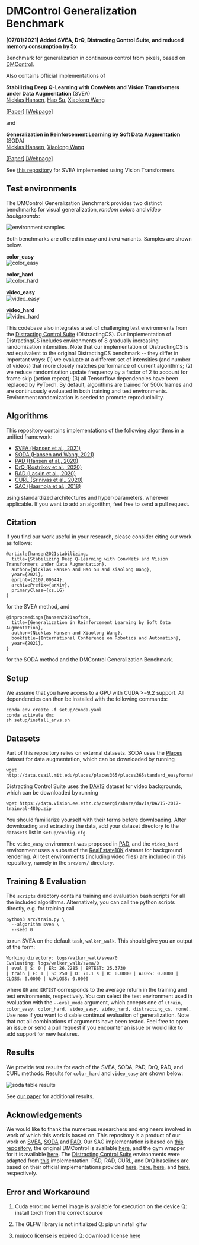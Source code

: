 # DMControl Generalization Benchmark

**[07/01/2021] Added SVEA, DrQ, Distracting Control Suite, and reduced memory consumption by 5x**


Benchmark for generalization in continuous control from pixels, based on [DMControl](https://github.com/deepmind/dm_control).

Also contains official implementations of

**Stabilizing Deep Q-Learning with ConvNets and Vision Transformers under Data Augmentation** (SVEA)<br/>
[Nicklas Hansen](https://nicklashansen.github.io), [Hao Su](https://cseweb.ucsd.edu/~haosu), [Xiaolong Wang](https://xiaolonw.github.io)

[[Paper]](https://arxiv.org/abs/2107.00644) [[Webpage]](https://nicklashansen.github.io/SVEA)

and

**Generalization in Reinforcement Learning by Soft Data Augmentation** (SODA)<br/>
[Nicklas Hansen](https://nicklashansen.github.io), [Xiaolong Wang](https://xiaolonw.github.io)

[[Paper]](https://arxiv.org/abs/2011.13389) [[Webpage]](https://nicklashansen.github.io/SODA)


See [this repository](https://github.com/nicklashansen/svea-vit) for SVEA implemented using Vision Transformers.


## Test environments

The DMControl Generalization Benchmark provides two distinct benchmarks for visual generalization, *random colors* and *video backgrounds*:

![environment samples](figures/environments.png)

Both benchmarks are offered in *easy* and *hard* variants. Samples are shown below.

**color_easy**<br/>
![color_easy](figures/color_easy.png)

**color_hard**<br/>
![color_hard](figures/color_hard.png)

**video_easy**<br/>
![video_easy](figures/video_easy.png)

**video_hard**<br/>
![video_hard](figures/video_hard.png)

This codebase also integrates a set of challenging test environments from the [Distracting Control Suite](https://arxiv.org/abs/2101.02722) (DistractingCS). Our implementation of DistractingCS includes environments of 8 gradually increasing randomization intensities. Note that our implementation of DistractingCS is *not* equivalent to the original DistractingCS benchmark -- they differ in important ways: (1) we evaluate at a different set of intensities (and number of videos) that more closely matches performance of current algorithms; (2) we reduce randomization update frequency by a factor of 2 to account for frame skip (action repeat); (3) all Tensorflow dependencies have been replaced by PyTorch. By default, algorithms are trained for 500k frames and are continuously evaluated in both training and test environments. Environment randomization is seeded to promote reproducibility.


## Algorithms

This repository contains implementations of the following algorithms in a unified framework:

- [SVEA (Hansen et al., 2021)](https://arxiv.org/abs/2107.00644)
- [SODA (Hansen and Wang, 2021)](https://arxiv.org/abs/2011.13389)
- [PAD (Hansen et al., 2020)](https://arxiv.org/abs/2007.04309)
- [DrQ (Kostrikov et al., 2020)](https://arxiv.org/abs/2004.13649)
- [RAD (Laskin et al., 2020)](https://arxiv.org/abs/2004.14990)
- [CURL (Srinivas et al., 2020)](https://arxiv.org/abs/2004.04136)
- [SAC (Haarnoja et al., 2018)](https://arxiv.org/abs/1812.05905)

using standardized architectures and hyper-parameters, wherever applicable. If you want to add an algorithm, feel free to send a pull request.


## Citation
<a name="citation"></a>
If you find our work useful in your research, please consider citing our work as follows:

```
@article{hansen2021stabilizing,
  title={Stabilizing Deep Q-Learning with ConvNets and Vision Transformers under Data Augmentation},
  author={Nicklas Hansen and Hao Su and Xiaolong Wang},
  year={2021},
  eprint={2107.00644},
  archivePrefix={arXiv},
  primaryClass={cs.LG}
}
```

for the SVEA method, and

```
@inproceedings{hansen2021softda,
  title={Generalization in Reinforcement Learning by Soft Data Augmentation},
  author={Nicklas Hansen and Xiaolong Wang},
  booktitle={International Conference on Robotics and Automation},
  year={2021},
}
```

for the SODA method and the DMControl Generalization Benchmark.


## Setup
We assume that you have access to a GPU with CUDA >=9.2 support. All dependencies can then be installed with the following commands:

```
conda env create -f setup/conda.yaml
conda activate dmc
sh setup/install_envs.sh
```


## Datasets
Part of this repository relies on external datasets. SODA uses the [Places](http://places2.csail.mit.edu/download.html) dataset for data augmentation, which can be downloaded by running

```
wget http://data.csail.mit.edu/places/places365/places365standard_easyformat.tar
```

Distracting Control Suite uses the [DAVIS](https://davischallenge.org/davis2017/code.html) dataset for video backgrounds, which can be downloaded by running

```
wget https://data.vision.ee.ethz.ch/csergi/share/davis/DAVIS-2017-trainval-480p.zip
```

You should familiarize yourself with their terms before downloading. After downloading and extracting the data, add your dataset directory to the `datasets` list in `setup/config.cfg`.

The `video_easy` environment was proposed in [PAD](https://github.com/nicklashansen/policy-adaptation-during-deployment), and the `video_hard` environment uses a subset of the [RealEstate10K](https://google.github.io/realestate10k/) dataset for background rendering. All test environments (including video files) are included in this repository, namely in the `src/env/` directory.


## Training & Evaluation

The `scripts` directory contains training and evaluation bash scripts for all the included algorithms. Alternatively, you can call the python scripts directly, e.g. for training call

```
python3 src/train.py \
  --algorithm svea \
  --seed 0
```

to run SVEA on the default task, `walker_walk`. This should give you an output of the form:

```
Working directory: logs/walker_walk/svea/0
Evaluating: logs/walker_walk/svea/0
| eval | S: 0 | ER: 26.2285 | ERTEST: 25.3730
| train | E: 1 | S: 250 | D: 70.1 s | R: 0.0000 | ALOSS: 0.0000 | CLOSS: 0.0000 | AUXLOSS: 0.0000
```
where `ER` and `ERTEST` corresponds to the average return in the training and test environments, respectively. You can select the test environment used in evaluation with the `--eval_mode` argument, which accepts one of `(train, color_easy, color_hard, video_easy, video_hard, distracting_cs, none)`. Use `none` if you want to disable continual evaluation of generalization. Note that not all combinations of arguments have been tested. Feel free to open an issue or send a pull request if you encounter an issue or would like to add support for new features.


## Results

We provide test results for each of the SVEA, SODA, PAD, DrQ, RAD, and CURL methods. Results for `color_hard` and `video_easy` are shown below:

![soda table results](figures/results_table.png)

See [our paper](https://arxiv.org/abs/2107.00644) for additional results.


## Acknowledgements

We would like to thank the numerous researchers and engineers involved in work of which this work is based on. This repository is a product of our work on [SVEA](https://arxiv.org/abs/2107.00644), [SODA](https://arxiv.org/abs/2011.13389) and [PAD](https://arxiv.org/abs/2007.04309). Our SAC implementation is based on [this repository](https://github.com/denisyarats/pytorch_sac_ae), the original DMControl is available [here](https://github.com/deepmind/dm_control), and the gym wrapper for it is available [here](https://github.com/denisyarats/dmc2gym). The [Distracting Control Suite](https://arxiv.org/abs/2101.02722) environments were adapted from [this](https://github.com/google-research/google-research/tree/master/distracting_control) implementation. PAD, RAD, CURL, and DrQ baselines are based on their official implementations provided [here](https://github.com/nicklashansen/policy-adaptation-during-deployment), [here](https://github.com/MishaLaskin/rad), [here](https://github.com/MishaLaskin/curl), and [here](https://github.com/denisyarats/drq), respectively.


## Error and Workaround
1. Cuda error: no kernel image is available for execution on the device
Q: install torch from the correct source

2. The GLFW library is not initialized
Q: pip uninstall glfw

3. mujoco license is expired 
Q: download license [here](https://www.roboti.us/license.html)
